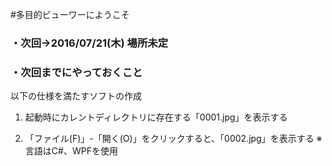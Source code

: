 #多目的ビューワーにようこそ

### ・次回->2016/07/21(木) 場所未定


### ・次回までにやっておくこと
以下の仕様を満たすソフトの作成
1. 起動時にカレントディレクトリに存在する「0001.jpg」を表示する


2. 「ファイル(F)」-「開く(O)」をクリックすると、「0002.jpg」を表示する
※言語はC#、WPFを使用

